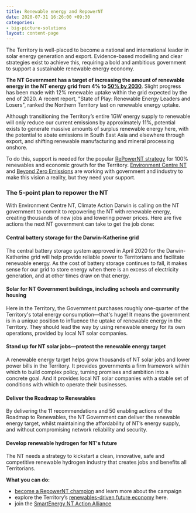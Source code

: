 ```yaml
---
title: Renewable energy and RepowerNT
date: 2020-07-31 16:26:00 +09:30
categories:
- big-picture-solutions
layout: content-page
---
```


The Territory is well-placed to become a national and international leader in solar energy generation and export. Evidence-based modelling and clear strategies exist to achieve this, requiring a bold and ambitious government to support a sustainable renewable energy economy.

**The NT Government has a target of increasing the amount of renewable energy in the NT energy grid from 4% to [50% by 2030](https://roadmaptorenewables.nt.gov.au/?a=460760)**. Slight progress has been made with 12% renewable uptake within the grid expected by the end of 2020. A recent report, "State of Play: Renewable Energy Leaders and Losers", ranked the Northern Territory last on renewable energy uptake. 

Although transitioning the Territory’s entire 1GW energy supply to renewable will only reduce our current emissions by approximately 11%, potential exists to generate massive amounts of surplus renewable energy here, with the potential to abate emissions in South East Asia and elsewhere through export, and shifting renewable manufacturing and mineral processing onshore. 

To do this, support is needed for the popular [RePowerNT strategy](https://www.ecnt.org.au/repower_nt) for 100% renewables and economic growth for the Territory. [Environment Centre NT](https://www.ecnt.org.au/) and [Beyond Zero Emissions](https://bze.org.au/) are working with government and industry to make this vision a reality, but they need your support. 

### The 5-point plan to repower the NT

With Environment Centre NT, Climate Action Darwin is calling on the NT government to commit to repowering the NT with renewable energy, creating thousands of new jobs and lowering power prices. Here are five actions the next NT government can take to get the job done:

#### Central battery storage for the Darwin-Katherine grid

The central battery storage system approved in April 2020 for the Darwin-Katherine grid will help provide reliable power to Territorians and facilitate renewable energy. As the cost of battery storage continues to fall, it makes sense for our grid to store energy when there is an excess of electricity generation, and at other times draw on that energy.

#### Solar for NT Government buildings, including schools and community housing

Here in the Territory, the Government purchases roughly one-quarter of the Territory's total energy consumption—that's huge! It means the government is in a unique position to influence the uptake of renewable energy in the Territory. They should lead the way by using renewable energy for its own operations, provided by local NT solar companies.

#### Stand up for NT solar jobs—protect the renewable energy target

A renewable energy target helps grow thousands of NT solar jobs and lower power bills in the Territory. It provides governments a firm framework within which to build complex policy, turning promises and ambition into a concrete goal. And it provides local NT solar companies with a stable set of conditions with which to operate their businesses.

#### Deliver the Roadmap to Renewables

By delivering the 11 recommendations and 50 enabling actions of the Roadmap to Renewables, the NT Government can deliver the renewable energy target, whilst maintaining the affordability of NT’s energy supply, and without compromising network reliability and security.

#### Develop renewable hydrogen for NT's future

The NT needs a strategy to kickstart a clean, innovative, safe and competitive renewable hydrogen industry that creates jobs and benefits all Territorians.

**What you can do:** 

* [become a RepowerNT champion](https://www.ecnt.org.au/repower_nt) and learn more about the campaign
* explore the Territory’s [renewables-driven future economy](https://bze.org.au/wp-content/uploads/10_GW_Vision_Final-Beyond-Zero-Emissions-NT-2019-compressed.pdf) here.
* join the [SmartEnergy NT Action Alliance](https://smartenergynt.com.au/smartenergy-nt-action-alliance/)

